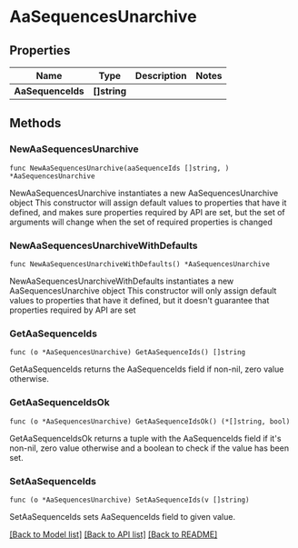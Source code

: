 # AaSequencesUnarchive

## Properties

Name | Type | Description | Notes
------------ | ------------- | ------------- | -------------
**AaSequenceIds** | **[]string** |  | 

## Methods

### NewAaSequencesUnarchive

`func NewAaSequencesUnarchive(aaSequenceIds []string, ) *AaSequencesUnarchive`

NewAaSequencesUnarchive instantiates a new AaSequencesUnarchive object
This constructor will assign default values to properties that have it defined,
and makes sure properties required by API are set, but the set of arguments
will change when the set of required properties is changed

### NewAaSequencesUnarchiveWithDefaults

`func NewAaSequencesUnarchiveWithDefaults() *AaSequencesUnarchive`

NewAaSequencesUnarchiveWithDefaults instantiates a new AaSequencesUnarchive object
This constructor will only assign default values to properties that have it defined,
but it doesn't guarantee that properties required by API are set

### GetAaSequenceIds

`func (o *AaSequencesUnarchive) GetAaSequenceIds() []string`

GetAaSequenceIds returns the AaSequenceIds field if non-nil, zero value otherwise.

### GetAaSequenceIdsOk

`func (o *AaSequencesUnarchive) GetAaSequenceIdsOk() (*[]string, bool)`

GetAaSequenceIdsOk returns a tuple with the AaSequenceIds field if it's non-nil, zero value otherwise
and a boolean to check if the value has been set.

### SetAaSequenceIds

`func (o *AaSequencesUnarchive) SetAaSequenceIds(v []string)`

SetAaSequenceIds sets AaSequenceIds field to given value.



[[Back to Model list]](../README.md#documentation-for-models) [[Back to API list]](../README.md#documentation-for-api-endpoints) [[Back to README]](../README.md)


